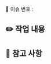 <!-- ‼️ 제목에 'TS-번호'가 포함되어 있는지 확인해주세요 ‼️ -->

🔗 이슈 번호 : 
<!-- '#(번호)' -->

## ✏️ 작업 내용
<!-- 이번 PR에서 작업한 내용을 간략히 설명해주세요 -->


## 📝 참고 사항
<!-- 리뷰어가 특별히 봐주었으면 하는 부분이나 다른 팀원들이 알아야할 사항이 있다면 작성해주세요 -->

